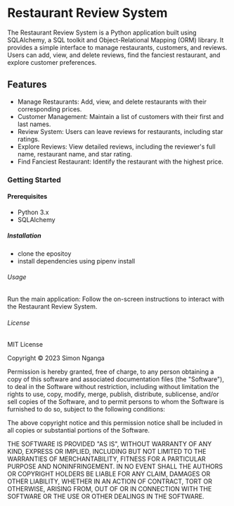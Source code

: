 # Restaurant Review System

The Restaurant Review System is a Python application built using SQLAlchemy, a SQL toolkit and Object-Relational Mapping (ORM) library. It provides a simple interface to manage restaurants, customers, and reviews. Users can add, view, and delete reviews, find the fanciest restaurant, and explore customer preferences.

## Features

- Manage Restaurants: Add, view, and delete restaurants with their corresponding prices.
- Customer Management: Maintain a list of customers with their first and last names.
- Review System: Users can leave reviews for restaurants, including star ratings.
- Explore Reviews: View detailed reviews, including the reviewer's full name, restaurant name, and star rating.
- Find Fanciest Restaurant: Identify the restaurant with the highest price.

### Getting Started

#### Prerequisites

- Python 3.x
- SQLAlchemy

##### Installation

- clone the  epositoy
- install dependencies using pipenv install

###### Usage

Run the main application:
Follow the on-screen instructions to interact with the Restaurant Review System.

###### License

MIT License

Copyright © 2023 Simon Nganga

Permission is hereby granted, free of charge, to any person obtaining a copy of this software and associated documentation files (the "Software"), to deal in the Software without restriction, including without limitation the rights to use, copy, modify, merge, publish, distribute, sublicense, and/or sell copies of the Software, and to permit persons to whom the Software is furnished to do so, subject to the following conditions:

The above copyright notice and this permission notice shall be included in all copies or substantial portions of the Software.

THE SOFTWARE IS PROVIDED "AS IS", WITHOUT WARRANTY OF ANY KIND, EXPRESS OR IMPLIED, INCLUDING BUT NOT LIMITED TO THE WARRANTIES OF MERCHANTABILITY, FITNESS FOR A PARTICULAR PURPOSE AND NONINFRINGEMENT. IN NO EVENT SHALL THE AUTHORS OR COPYRIGHT HOLDERS BE LIABLE FOR ANY CLAIM, DAMAGES OR OTHER LIABILITY, WHETHER IN AN ACTION OF CONTRACT, TORT OR OTHERWISE, ARISING FROM, OUT OF OR IN CONNECTION WITH THE SOFTWARE OR THE USE OR OTHER DEALINGS IN THE SOFTWARE.
